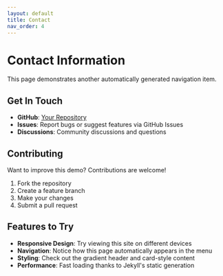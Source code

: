 ```yaml
---
layout: default
title: Contact
nav_order: 4
---
```


# Contact Information

This page demonstrates another automatically generated navigation item.

## Get In Touch

- **GitHub**: [Your Repository](https://github.com/yourusername/yourrepo)
- **Issues**: Report bugs or suggest features via GitHub Issues
- **Discussions**: Community discussions and questions

## Contributing

Want to improve this demo? Contributions are welcome!

1. Fork the repository
2. Create a feature branch
3. Make your changes
4. Submit a pull request

## Features to Try

- **Responsive Design**: Try viewing this site on different devices
- **Navigation**: Notice how this page automatically appears in the menu
- **Styling**: Check out the gradient header and card-style content
- **Performance**: Fast loading thanks to Jekyll's static generation